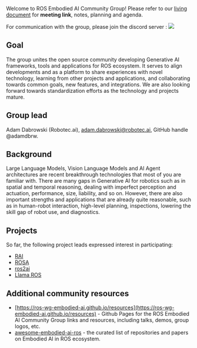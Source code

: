 Welcome to ROS Embodied AI Community Group! Please refer to our [living document](https://docs.google.com/document/d/1GMWQins1LQjFvlmVgsAxAr0-5mtHv4RCLoJpv1xP3MM/edit?usp=sharing) for **meeting link**, notes, planning and agenda.

For communication with the group, please join the discord server :
[![](https://dcbadge.limes.pink/api/server/https://discord.gg/n2znP3BjCf)](https://discord.gg/n2znP3BjCf)

## Goal

The group unites the open source community developing Generative AI frameworks, tools and applications for ROS ecosystem. It serves to
align developments and as a platform to share experiences with novel technology, learning from other projects and applications, and collaborating towards common goals, new features, and integrations. We are also looking forward towards standardization efforts as the technology and projects mature.

## Group lead

Adam Dabrowski (Robotec.ai), adam.dabrowski@robotec.ai, GitHub handle @adamdbrw.

## Background

Large Language Models, Vision Language Models and AI Agent architectures are recent breakthrough technologies that most of you are familiar with. There are many gaps in Generative AI for robotics such as in spatial and temporal reasoning, dealing with imperfect perception and actuation, performance, size, liability, and so on. However, there are also important strengths and applications that are already quite reasonable, such as in human-robot interaction, high-level planning, inspections, lowering the skill gap of robot use, and diagnostics.

## Projects

So far, the following project leads expressed interest in participating: 
- [RAI](https://github.com/RobotecAI/rai)
- [ROSA](https://github.com/nasa-jpl/rosa)
- [ros2ai](https://github.com/fujitatomoya/ros2ai)
- [Llama ROS](https://github.com/mgonzs13/llama_ros)

## Additional community resources

- [https://ros-wg-embodied-ai.github.io/resources](https://ros-wg-embodied-ai.github.io/resources) - Github Pages for the ROS Embodied AI Community Group links and resources, including talks, demos, group logos, etc.
- [awesome-embodied-ai-ros](https://github.com/ros-wg-embodied-ai/awesome-embodied-ai-ros) - the curated list of repositories and papers on Embodied AI in ROS ecosystem.

